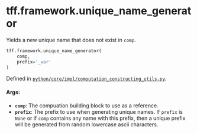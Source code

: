 <div itemscope itemtype="http://developers.google.com/ReferenceObject">
<meta itemprop="name" content="tff.framework.unique_name_generator" />
<meta itemprop="path" content="Stable" />
</div>

# tff.framework.unique_name_generator

Yields a new unique name that does not exist in `comp`.

```python
tff.framework.unique_name_generator(
    comp,
    prefix='_var'
)
```

Defined in
[`python/core/impl/computation_constructing_utils.py`](http://github.com/tensorflow/federated/tree/master/tensorflow_federated/python/core/impl/computation_constructing_utils.py).

<!-- Placeholder for "Used in" -->

#### Args:

*   <b>`comp`</b>: The compuation building block to use as a reference.
*   <b>`prefix`</b>: The prefix to use when generating unique names. If `prefix`
    is `None` or if `comp` contains any name with this prefix, then a unique
    prefix will be generated from random lowercase ascii characters.
